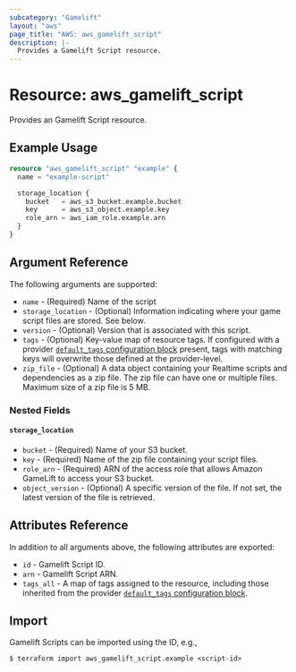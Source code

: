 ```yaml
---
subcategory: "Gamelift"
layout: "aws"
page_title: "AWS: aws_gamelift_script"
description: |-
  Provides a Gamelift Script resource.
---
```


# Resource: aws_gamelift_script

Provides an Gamelift Script resource.

## Example Usage

```terraform
resource "aws_gamelift_script" "example" {
  name = "example-script"

  storage_location {
    bucket   = aws_s3_bucket.example.bucket
    key      = aws_s3_object.example.key
    role_arn = aws_iam_role.example.arn
  }
}
```

## Argument Reference

The following arguments are supported:

* `name` - (Required) Name of the script
* `storage_location` - (Optional) Information indicating where your game script files are stored. See below.
* `version` - (Optional) Version that is associated with this script.
* `tags` - (Optional) Key-value map of resource tags. If configured with a provider [`default_tags` configuration block](/docs/providers/aws/index.html#default_tags-configuration-block) present, tags with matching keys will overwrite those defined at the provider-level.
* `zip_file` - (Optional) A data object containing your Realtime scripts and dependencies as a zip  file. The zip file can have one or multiple files. Maximum size of a zip file is 5 MB.

### Nested Fields

#### `storage_location`

* `bucket` - (Required) Name of your S3 bucket.
* `key` - (Required) Name of the zip file containing your script files.
* `role_arn` - (Required) ARN of the access role that allows Amazon GameLift to access your S3 bucket.
* `object_version` - (Optional) A specific version of the file. If not set, the latest version of the file is retrieved.

## Attributes Reference

In addition to all arguments above, the following attributes are exported:

* `id` - Gamelift Script ID.
* `arn` - Gamelift Script ARN.
* `tags_all` - A map of tags assigned to the resource, including those inherited from the provider [`default_tags` configuration block](/docs/providers/aws/index.html#default_tags-configuration-block).

## Import

Gamelift Scripts can be imported using the ID, e.g.,

```
$ terraform import aws_gamelift_script.example <script-id>
```